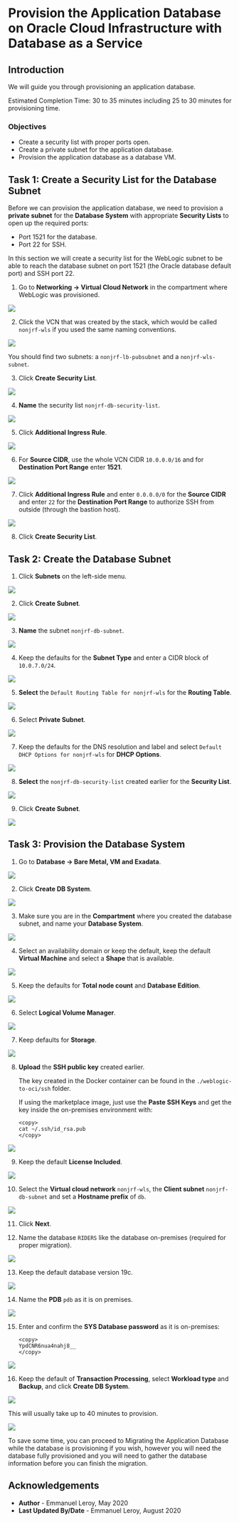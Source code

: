 # Provision the Application Database on Oracle Cloud Infrastructure with Database as a Service

## Introduction

We will guide you through provisioning an application database.

Estimated Completion Time: 30 to 35 minutes including 25 to 30 minutes for provisioning time.

### Objectives

- Create a security list with proper ports open.
- Create a private subnet for the application database.
- Provision the application database as a database VM.

## Task 1: Create a Security List for the Database Subnet

Before we can provision the application database, we need to provision a **private subnet** for the **Database System** with appropriate **Security Lists** to open up the required ports:

- Port 1521 for the database.
- Port 22 for SSH.

In this section we will create a security list for the WebLogic subnet to be able to reach the database subnet on port 1521 (the Oracle database default port) and SSH port 22.

1. Go to **Networking -> Virtual Cloud Network** in the compartment where WebLogic was provisioned.

  ![](./images/provision-db-1.png " ")

2. Click the VCN that was created by the stack, which would be called `nonjrf-wls` if you used the same naming conventions.

  ![](./images/provision-db-2.png " ")

  You should find two subnets: a `nonjrf-lb-pubsubnet` and a `nonjrf-wls-subnet`.

3. Click **Create Security List**.

  ![](./images/provision-db-4.png " ")

4. **Name** the security list `nonjrf-db-security-list`.

  ![](./images/provision-db-5-dbseclist.png " ")

5. Click **Additional Ingress Rule**.

  ![](./images/provision-db-5-ingress1521.png " ")

6. For **Source CIDR**, use the whole VCN CIDR `10.0.0.0/16` and for **Destination Port Range** enter **1521**.

  ![](./images/provision-db-5-ingress1521b.png " ")

7. Click **Additional Ingress Rule** and enter `0.0.0.0/0` for the **Source CIDR** and enter `22` for the **Destination Port Range** to authorize SSH from outside (through the bastion host).

  ![](./images/provision-db-6-ingress22.png " ")

8. Click **Create Security List**.

## Task 2: Create the Database Subnet

1. Click **Subnets** on the left-side menu.

  ![](./images/provision-db-7-subnet.png " ")

2. Click **Create Subnet**.

  ![](./images/provision-db-8-subnet.png " ")

3. **Name** the subnet `nonjrf-db-subnet`.

  ![](./images/provision-db-9-subnet1.png " ")

4. Keep the defaults for the **Subnet Type** and enter a CIDR block of `10.0.7.0/24`.

  ![](./images/provision-db-9-subnet2.png " ")

5. **Select** the `Default Routing Table for nonjrf-wls` for the **Routing Table**.

  ![](./images/provision-db-9-subnet3.png " ")

6. Select **Private Subnet**.

  ![](./images/provision-db-9-subnet4.png " ")

7. Keep the defaults for the DNS resolution and label and select `Default DHCP Options for nonjrf-wls` for **DHCP Options**.

  ![](./images/provision-db-9-subnet5.png " ")

8. **Select** the `nonjrf-db-security-list` created earlier for the **Security List**.

  ![](./images/provision-db-9-subnet6.png " ")

9. Click **Create Subnet**.

  ![](./images/provision-db-9-subnet7.png " ")

## Task 3: Provision the Database System

1. Go to **Database -> Bare Metal, VM and Exadata**.

  ![](./images/provision-db-10.png " ")

2. Click **Create DB System**.

  ![](./images/provision-db-11.png " ")

3. Make sure you are in the **Compartment** where you created the database subnet, and name your **Database System**.

  ![](./images/provision-db-12.png " ")

4. Select an availability domain or keep the default, keep the default **Virtual Machine** and select a **Shape** that is available.

  ![](./images/provision-db-13-ad-shape.png " ")

5. Keep the defaults for **Total node count** and **Database Edition**.

  ![](./images/provision-db-14.png " ")

6. Select **Logical Volume Manager**.

  ![](./images/provision-db-15-lvm.png " ")

7. Keep defaults for **Storage**.

  ![](./images/provision-db-16-storage.png " ")

8. **Upload** the **SSH public key** created earlier.

    The key created in the Docker container can be found in the `./weblogic-to-oci/ssh` folder.

    If using the marketplace image, just use the **Paste SSH Keys** and get the key  inside the on-premises environment with:

    ```
    <copy>
    cat ~/.ssh/id_rsa.pub
    </copy>
    ```

  ![](./images/provision-db-17-ssh.png " ")

9. Keep the default **License Included**.

  ![](./images/provision-db-18-license.png " ")

10. Select the **Virtual cloud network** `nonjrf-wls`, the **Client subnet** `nonjrf-db-subnet` and set a **Hostname prefix** of `db`.

  ![](./images/provision-db-19-net.png " ")

11. Click **Next**.

12. Name the database `RIDERS` like the database on-premises (required for proper migration).

  ![](./images/provision-db-20-dbname.png " ")

13. Keep the default database version 19c.

  ![](./images/provision-db-21-version.png " ")

14. Name the **PDB** `pdb` as it is on premises.

  ![](./images/provision-db-22-pdb.png " ")

15. Enter and confirm the **SYS Database password** as it is on-premises:

    ```
    <copy>
    YpdCNR6nua4nahj8__
    </copy>
    ```

  ![](./images/provision-db-23-creds.png " ")

16. Keep the default of **Transaction Processing**, select **Workload type** and **Backup**, and click **Create DB System**.

  ![](./images/provision-db-24.png " ")

  This will usually take up to 40 minutes to provision.

  ![](./images/provision-db-25.png " ")

To save some time, you can proceed to Migrating the Application Database while the database is provisioning if you wish, however you will need the database fully provisioned and you will need to gather the database information before you can finish the migration.

## Acknowledgements

 - **Author** - Emmanuel Leroy, May 2020
 - **Last Updated By/Date** - Emmanuel Leroy, August 2020
